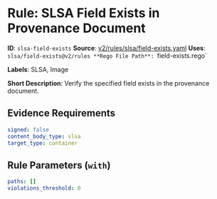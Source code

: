 # Rule: SLSA Field Exists in Provenance Document

**ID**: `slsa-field-exists`
**Source**: [v2/rules/slsa/field-exists.yaml](https://github.com/scribe-public/sample-policies/v2/rules/slsa/field-exists.yaml)
**Uses**: `slsa/field-exists@v2/rules
**Rego File Path**: `field-exists.rego`

**Labels**: SLSA, Image

**Short Description**: Verify the specified field exists in the provenance document.

## Evidence Requirements

```yaml
signed: false
content_body_type: slsa
target_type: container
```
## Rule Parameters (`with`)

```yaml
paths: []
violations_threshold: 0
```
